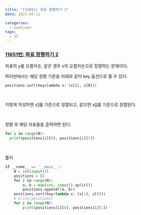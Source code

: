 ```yaml
---
title: "[11651] 좌표 정렬하기 2"
date: 2023-03-11

categories:
  - beakjoon
tags:
  - S5
---
```


### [11651번: 좌표 정렬하기 2](https://www.acmicpc.net/problem/11651)

좌표의 y를 오름차순, 같은 경우 x의 오름차순으로 정렬하는 문제이다.

파이썬에서는 해당 정렬 기준을 아래와 같이 key 옵션으로 줄 수 있다.

`positions.sort(key=lambda x: (x[1], x[0]))`

<br>

이렇게 작성하면 x[1](y)를 기준으로 정렬되고, 같으면 x[0](x)를
기준으로 정렬된다.

<br>

정렬 후 해당 자표들을 출력하면 된다.
```python
for i in range(N):
  print(positions[i][0], positions[i][1])
```

<br>

풀이

```python
if __name__ == '__main__':
    N = int(input())
    positions = []
    for i in range(N):
        a, b = map(int, input().split())
        positions.append((a, b))
    positions.sort(key=lambda x: (x[1], x[0]))
    # print(positions)
    for i in range(N):
        print(positions[i][0], positions[i][1])
```
